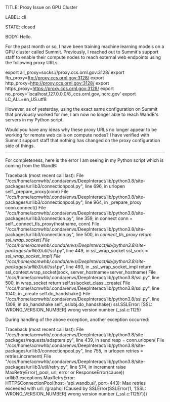 TITLE:
Proxy Issue on GPU Cluster

LABEL:
cli

STATE:
closed

BODY:
Hello.

For the past month or so, I have been training machine learning models on a GPU cluster called Summit. Previously, I reached out to Summit's support staff to enable their compute nodes to reach external web endpoints using the following proxy URLs.

export all_proxy=socks://proxy.ccs.ornl.gov:3128/
export ftp_proxy=ftp://proxy.ccs.ornl.gov:3128/
export http_proxy=http://proxy.ccs.ornl.gov:3128/
export https_proxy=https://proxy.ccs.ornl.gov:3128/
export no_proxy='localhost,127.0.0.0/8,.ccs.ornl.gov,.ncrc.gov'
export LC_ALL=en_US.utf8

However, as of yesterday, using the exact same configuration on Summit that previously worked for me, I am now no longer able to reach WandB's servers in my Python script.

Would you have any ideas why these proxy URLs no longer appear to be working for remote web calls on compute nodes? I have verified with Summit support staff that nothing has changed on the proxy configuration side of things.


------------------------
For completeness, here is the error I am seeing in my Python script which is coming from the WandB:

Traceback (most recent call last):
  File "/ccs/home/acmwhb/.conda/envs/DeepInteract/lib/python3.8/site-packages/urllib3/connectionpool.py", line 696, in urlopen
    self._prepare_proxy(conn)
  File "/ccs/home/acmwhb/.conda/envs/DeepInteract/lib/python3.8/site-packages/urllib3/connectionpool.py", line 964, in _prepare_proxy
    conn.connect()
  File "/ccs/home/acmwhb/.conda/envs/DeepInteract/lib/python3.8/site-packages/urllib3/connection.py", line 359, in connect
    conn = self._connect_tls_proxy(hostname, conn)
  File "/ccs/home/acmwhb/.conda/envs/DeepInteract/lib/python3.8/site-packages/urllib3/connection.py", line 500, in _connect_tls_proxy
    return ssl_wrap_socket(
  File "/ccs/home/acmwhb/.conda/envs/DeepInteract/lib/python3.8/site-packages/urllib3/util/ssl_.py", line 449, in ssl_wrap_socket
    ssl_sock = _ssl_wrap_socket_impl(
  File "/ccs/home/acmwhb/.conda/envs/DeepInteract/lib/python3.8/site-packages/urllib3/util/ssl_.py", line 493, in _ssl_wrap_socket_impl
    return ssl_context.wrap_socket(sock, server_hostname=server_hostname)
  File "/ccs/home/acmwhb/.conda/envs/DeepInteract/lib/python3.8/ssl.py", line 500, in wrap_socket
    return self.sslsocket_class._create(
  File "/ccs/home/acmwhb/.conda/envs/DeepInteract/lib/python3.8/ssl.py", line 1040, in _create
    self.do_handshake()
  File "/ccs/home/acmwhb/.conda/envs/DeepInteract/lib/python3.8/ssl.py", line 1309, in do_handshake
    self._sslobj.do_handshake()
ssl.SSLError: [SSL: WRONG_VERSION_NUMBER] wrong version number (_ssl.c:1125)

During handling of the above exception, another exception occurred:

Traceback (most recent call last):
  File "/ccs/home/acmwhb/.conda/envs/DeepInteract/lib/python3.8/site-packages/requests/adapters.py", line 439, in send
    resp = conn.urlopen(
  File "/ccs/home/acmwhb/.conda/envs/DeepInteract/lib/python3.8/site-packages/urllib3/connectionpool.py", line 755, in urlopen
    retries = retries.increment(
  File "/ccs/home/acmwhb/.conda/envs/DeepInteract/lib/python3.8/site-packages/urllib3/util/retry.py", line 574, in increment
    raise MaxRetryError(_pool, url, error or ResponseError(cause))
urllib3.exceptions.MaxRetryError: HTTPSConnectionPool(host='api.wandb.ai', port=443): Max retries exceeded with url: /graphql (Caused by SSLError(SSLError(1, '[SSL: WRONG_VERSION_NUMBER] wrong version number (_ssl.c:1125)')))

